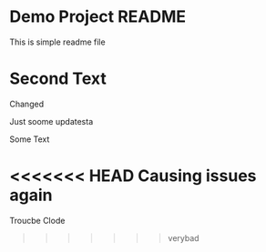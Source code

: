 # Demo Project README

This is simple readme file

# Second Text

Changed

Just soome updatesta

Some Text

<<<<<<< HEAD
Causing issues again
=======
Troucbe Clode
>>>>>>> verybad
